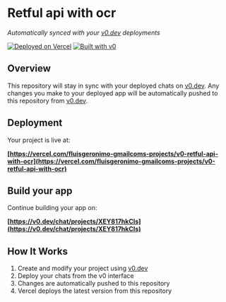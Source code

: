 # Retful api with ocr

*Automatically synced with your [v0.dev](https://v0.dev) deployments*

[![Deployed on Vercel](https://img.shields.io/badge/Deployed%20on-Vercel-black?style=for-the-badge&logo=vercel)](https://vercel.com/fluisgeronimo-gmailcoms-projects/v0-retful-api-with-ocr)
[![Built with v0](https://img.shields.io/badge/Built%20with-v0.dev-black?style=for-the-badge)](https://v0.dev/chat/projects/XEY817hkCIs)

## Overview

This repository will stay in sync with your deployed chats on [v0.dev](https://v0.dev).
Any changes you make to your deployed app will be automatically pushed to this repository from [v0.dev](https://v0.dev).

## Deployment

Your project is live at:

**[https://vercel.com/fluisgeronimo-gmailcoms-projects/v0-retful-api-with-ocr](https://vercel.com/fluisgeronimo-gmailcoms-projects/v0-retful-api-with-ocr)**

## Build your app

Continue building your app on:

**[https://v0.dev/chat/projects/XEY817hkCIs](https://v0.dev/chat/projects/XEY817hkCIs)**

## How It Works

1. Create and modify your project using [v0.dev](https://v0.dev)
2. Deploy your chats from the v0 interface
3. Changes are automatically pushed to this repository
4. Vercel deploys the latest version from this repository